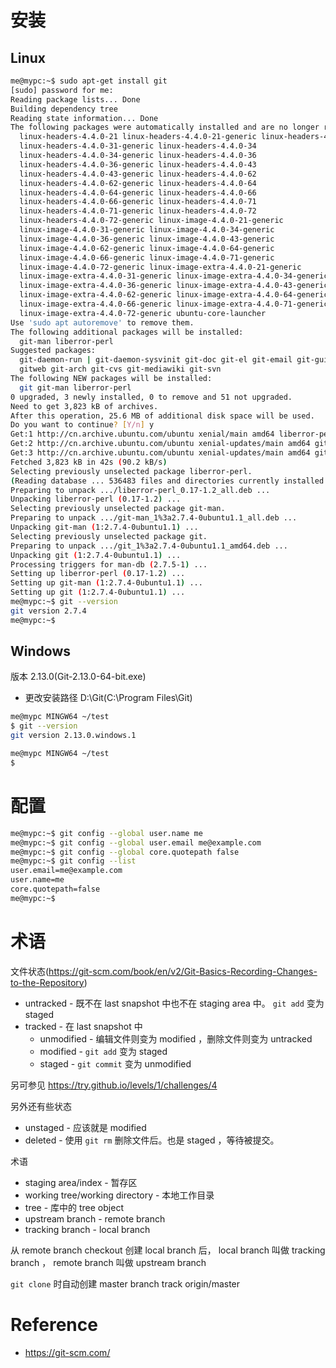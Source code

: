 # 安装
## Linux
```bash
me@mypc:~$ sudo apt-get install git
[sudo] password for me: 
Reading package lists... Done
Building dependency tree       
Reading state information... Done
The following packages were automatically installed and are no longer required:
  linux-headers-4.4.0-21 linux-headers-4.4.0-21-generic linux-headers-4.4.0-31
  linux-headers-4.4.0-31-generic linux-headers-4.4.0-34
  linux-headers-4.4.0-34-generic linux-headers-4.4.0-36
  linux-headers-4.4.0-36-generic linux-headers-4.4.0-43
  linux-headers-4.4.0-43-generic linux-headers-4.4.0-62
  linux-headers-4.4.0-62-generic linux-headers-4.4.0-64
  linux-headers-4.4.0-64-generic linux-headers-4.4.0-66
  linux-headers-4.4.0-66-generic linux-headers-4.4.0-71
  linux-headers-4.4.0-71-generic linux-headers-4.4.0-72
  linux-headers-4.4.0-72-generic linux-image-4.4.0-21-generic
  linux-image-4.4.0-31-generic linux-image-4.4.0-34-generic
  linux-image-4.4.0-36-generic linux-image-4.4.0-43-generic
  linux-image-4.4.0-62-generic linux-image-4.4.0-64-generic
  linux-image-4.4.0-66-generic linux-image-4.4.0-71-generic
  linux-image-4.4.0-72-generic linux-image-extra-4.4.0-21-generic
  linux-image-extra-4.4.0-31-generic linux-image-extra-4.4.0-34-generic
  linux-image-extra-4.4.0-36-generic linux-image-extra-4.4.0-43-generic
  linux-image-extra-4.4.0-62-generic linux-image-extra-4.4.0-64-generic
  linux-image-extra-4.4.0-66-generic linux-image-extra-4.4.0-71-generic
  linux-image-extra-4.4.0-72-generic ubuntu-core-launcher
Use 'sudo apt autoremove' to remove them.
The following additional packages will be installed:
  git-man liberror-perl
Suggested packages:
  git-daemon-run | git-daemon-sysvinit git-doc git-el git-email git-gui gitk
  gitweb git-arch git-cvs git-mediawiki git-svn
The following NEW packages will be installed:
  git git-man liberror-perl
0 upgraded, 3 newly installed, 0 to remove and 51 not upgraded.
Need to get 3,823 kB of archives.
After this operation, 25.6 MB of additional disk space will be used.
Do you want to continue? [Y/n] y
Get:1 http://cn.archive.ubuntu.com/ubuntu xenial/main amd64 liberror-perl all 0.17-1.2 [19.6 kB]
Get:2 http://cn.archive.ubuntu.com/ubuntu xenial-updates/main amd64 git-man all 1:2.7.4-0ubuntu1.1 [735 kB]
Get:3 http://cn.archive.ubuntu.com/ubuntu xenial-updates/main amd64 git amd64 1:2.7.4-0ubuntu1.1 [3,068 kB]
Fetched 3,823 kB in 42s (90.2 kB/s)                                            
Selecting previously unselected package liberror-perl.
(Reading database ... 536483 files and directories currently installed.)
Preparing to unpack .../liberror-perl_0.17-1.2_all.deb ...
Unpacking liberror-perl (0.17-1.2) ...
Selecting previously unselected package git-man.
Preparing to unpack .../git-man_1%3a2.7.4-0ubuntu1.1_all.deb ...
Unpacking git-man (1:2.7.4-0ubuntu1.1) ...
Selecting previously unselected package git.
Preparing to unpack .../git_1%3a2.7.4-0ubuntu1.1_amd64.deb ...
Unpacking git (1:2.7.4-0ubuntu1.1) ...
Processing triggers for man-db (2.7.5-1) ...
Setting up liberror-perl (0.17-1.2) ...
Setting up git-man (1:2.7.4-0ubuntu1.1) ...
Setting up git (1:2.7.4-0ubuntu1.1) ...
me@mypc:~$ git --version
git version 2.7.4
me@mypc:~$ 
```


## Windows
版本 2.13.0(Git-2.13.0-64-bit.exe)
- 更改安装路径 D:\Git(C:\Program Files\Git)


```bash
me@mypc MINGW64 ~/test
$ git --version
git version 2.13.0.windows.1

me@mypc MINGW64 ~/test
$
```


# 配置
```bash
me@mypc:~$ git config --global user.name me
me@mypc:~$ git config --global user.email me@example.com
me@mypc:~$ git config --global core.quotepath false
me@mypc:~$ git config --list
user.email=me@example.com
user.name=me
core.quotepath=false
me@mypc:~$ 
```


# 术语
文件状态(https://git-scm.com/book/en/v2/Git-Basics-Recording-Changes-to-the-Repository)
- untracked - 既不在 last snapshot 中也不在 staging area 中。 `git add` 变为 staged
- tracked - 在 last snapshot 中
  - unmodified - 编辑文件则变为 modified ，删除文件则变为 untracked
  - modified - `git add` 变为 staged
  - staged - `git commit` 变为 unmodified


另可参见 https://try.github.io/levels/1/challenges/4


另外还有些状态
- unstaged - 应该就是 modified
- deleted - 使用 `git rm` 删除文件后。也是 staged ，等待被提交。


术语
- staging area/index - 暂存区
- working tree/working directory - 本地工作目录
- tree - 库中的 tree object
- upstream branch - remote branch
- tracking branch - local branch


从 remote branch checkout 创建 local branch 后， local branch 叫做 tracking branch ， remote branch 叫做 upstream branch


`git clone` 时自动创建 master branch track origin/master


# Reference
- https://git-scm.com/
